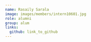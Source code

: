 ```yaml
---
name: Rasaily Sarala 
image: images/members/intern10601.jpg 
role: alumni
group: alum
links:
  github: link_to_github 
---
```

